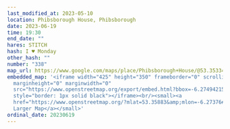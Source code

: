 ```yaml
---
last_modified_at: 2023-05-10
location: Phibsborough House, Phibsborough
date: 2023-06-19
time: 19:30
end_date: ""
hares: STITCH
hash: I ♥ Monday
other_hash: ""
number: "338"
map_url: https://www.google.com/maps/place/Phibsborough+House/@53.3533473,-6.2743136,15.53z/data=!4m6!3m5!1s0x48670dd5a4fc6573:0x4410d9a9a5656cb6!8m2!3d53.3588534!4d-6.2737057!16s%2Fg%2F11fr3ycst2
embedded_map: '<iframe width="425" height="350" frameborder="0" scrolling="no"
  marginheight="0" marginwidth="0"
  src="https://www.openstreetmap.org/export/embed.html?bbox=-6.274942159652711%2C53.35813805490032%2C-6.27257913351059%2C53.35951309636986&amp;layer=mapnik&amp;marker=53.35882558118102%2C-6.27376064658165"
  style="border: 1px solid black"></iframe><br/><small><a
  href="https://www.openstreetmap.org/?mlat=53.35883&amp;mlon=-6.27376#map=19/53.35883/-6.27376">View
  Larger Map</a></small>'
ordinal_date: 20230619
---
```

